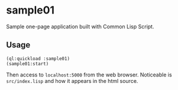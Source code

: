 # sample01

Sample one-page application built with Common Lisp Script.

## Usage

    (ql:quickload :sample01)
    (sample01:start)

Then access to `localhost:5000` from the web browser. Noticeable is `src/index.lisp` and how it appears in the html source.
